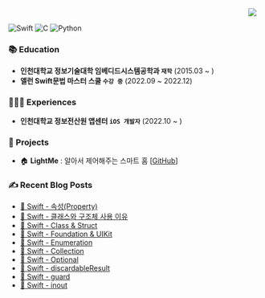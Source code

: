 <div>
  <a href="https://stansign.github.io/">
<img
src="http://img.shields.io/badge/-Tech%20Blog-655ced?style=flat&logo=github&link=https://stansign.github.io/"
style="height : auto; margin-left : 10px; margin-right : 10px;" align="right"/>
</a>
</div>

<br/>

![Swift] ![C] ![Python]

### 📚 Education

- **인천대학교 정보기술대학 임베디드시스템공학과 `재학`** (2015.03 ~ )<br/>
- **앨런 Swift문법 마스터 스쿨 `수강 중`** (2022.09 ~ 2022.12)<br/>

### 🙋🏻‍♂️ Experiences

- **인천대학교 정보전산원 앱센터 `iOS 개발자`** (2022.10 ~ )</br>

### 💾 Projects

- 🏠 **LightMe** : 알아서 제어해주는 스마트 홈 [[GitHub](https://github.com/StanSign/Capstone-Zigbee)]

### ✍ Recent Blog Posts

- [🧰 Swift - 속성(Property)](https://stansign.github.io/blog/Allen22) <br>
- [🧰 Swift - 클래스와 구조체 사용 이유](https://stansign.github.io/blog/Allen21) <br>
- [🧰 Swift - Class & Struct](https://stansign.github.io/blog/Allen20) <br>
- [🧰 Swift - Foundation & UIKit](https://stansign.github.io/blog/Allen19) <br>
- [🧰 Swift - Enumeration](https://stansign.github.io/blog/Allen18) <br>
- [🧰 Swift - Collection](https://stansign.github.io/blog/Allen17) <br>
- [🧰 Swift - Optional](https://stansign.github.io/blog/Allen16) <br>
- [🧰 Swift - discardableResult](https://stansign.github.io/blog/Allen15) <br>
- [🧰 Swift - guard](https://stansign.github.io/blog/Allen14) <br>
- [🧰 Swift - inout](https://stansign.github.io/blog/Allen13) <br>

[Swift]: https://img.shields.io/badge/swift-F54A2A?style=for-the-badge&logo=swift&logoColor=white
[C]: https://img.shields.io/badge/c-%2300599C.svg?style=for-the-badge&logo=c&logoColor=white
[Python]: https://img.shields.io/badge/python-3670A0?style=for-the-badge&logo=python&logoColor=ffdd54
